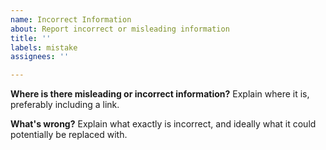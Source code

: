 ```yaml
---
name: Incorrect Information
about: Report incorrect or misleading information
title: ''
labels: mistake
assignees: ''

---
```


**Where is there misleading or incorrect information?**
Explain where it is, preferably including a link.

**What's wrong?**
Explain what exactly is incorrect, and ideally what it could potentially be replaced with.
